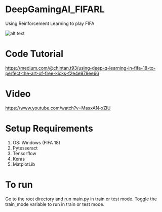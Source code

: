 # DeepGamingAI_FIFARL
Using Reinforcement Learning to play FIFA

![alt text](https://media.licdn.com/media/gcrc/dms/image/C4D12AQH9xhKq5UFCKw/article-cover_image-shrink_720_1280/0?e=2127686400&v=beta&t=6DJBw2VQWNeHavXIgGZpIwli3rH1E-fak_dZNG7l36Y)

# Code Tutorial
https://medium.com/@chintan.t93/using-deep-q-learning-in-fifa-18-to-perfect-the-art-of-free-kicks-f2e4e979ee66

# Video 
https://www.youtube.com/watch?v=MasxAN-xZIU

# Setup Requirements
1. OS: Windows (FIFA 18)
2. Pytesseract
3. Tensorflow
4. Keras
5. MatplotLib

# To run
Go to the root directory and run main.py in train or test mode.
Toggle the train_mode variable to run in train or test mode.

